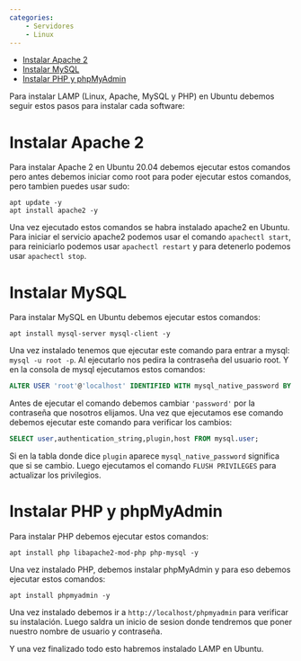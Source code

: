 ```yaml
---
categories: 
    - Servidores
    - Linux
---
```


- [Instalar Apache 2](#instalar-apache-2)
- [Instalar MySQL](#instalar-mysql)
- [Instalar PHP y phpMyAdmin](#instalar-php-y-phpmyadmin)

Para instalar LAMP (Linux, Apache, MySQL y PHP) en Ubuntu debemos seguir estos pasos para instalar cada software:

# Instalar Apache 2

Para instalar Apache 2 en Ubuntu 20.04 debemos ejecutar estos comandos pero antes debemos iniciar como root para poder ejecutar estos comandos, pero tambien puedes usar sudo:

```shell
apt update -y
apt install apache2 -y
```

Una vez ejecutado estos comandos se habra instalado apache2 en Ubuntu. Para iniciar el servicio apache2 podemos usar el comando ``` apachectl start ```, para reiniciarlo podemos usar ```apachectl restart``` y para detenerlo podemos usar ```apachectl stop```.

# Instalar MySQL

Para instalar MySQL en Ubuntu debemos ejecutar estos comandos:

```shell
apt install mysql-server mysql-client -y
```

Una vez instalado tenemos que ejecutar este comando para entrar a mysql: ```mysql -u root -p```. Al ejecutarlo nos pedira la contraseña del usuario root. Y en la consola de mysql ejecutamos estos comandos:

```sql
ALTER USER 'root'@'localhost' IDENTIFIED WITH mysql_native_password BY 'password';
```

Antes de ejecutar el comando debemos cambiar ```'password'``` por la contraseña que nosotros elijamos. Una vez que ejecutamos ese comando debemos ejecutar este comando para verificar los cambios:

```sql
SELECT user,authentication_string,plugin,host FROM mysql.user;
```

Si en la tabla donde dice ```plugin``` aparece ```mysql_native_password``` significa que si se cambio. Luego ejecutamos el comando ```FLUSH PRIVILEGES``` para actualizar los privilegios. 

# Instalar PHP y phpMyAdmin

Para instalar PHP debemos ejecutar estos comandos:

```shell
apt install php libapache2-mod-php php-mysql -y
```

Una vez instalado PHP, debemos instalar phpMyAdmin y para eso debemos ejecutar estos comandos:

```shell
apt install phpmyadmin -y
```

Una vez instalado debemos ir a ```http://localhost/phpmyadmin``` para verificar su instalación. Luego saldra un inicio de sesion donde tendremos que poner nuestro nombre de usuario y contraseña.

Y una vez finalizado todo esto habremos instalado LAMP en Ubuntu.
